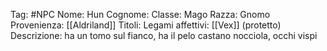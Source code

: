 Tag: #NPC
Nome: Hun
Cognome: 
Classe: Mago
Razza: Gnomo
Provenienza: [[Aldriland]]
Titoli: 
Legami affettivi: [[Vex]] (protetto)
Descrizione: ha un tomo sul fianco, ha il pelo castano nocciola, occhi vispi
